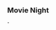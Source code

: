 <h3>Movie Night</h3>

<img src="https://i.insider.com/61b77a0877803400191c74e9?width=1000&format=jpeg&auto=webp" alt="Zendaya" width="4rem">

``` 


```